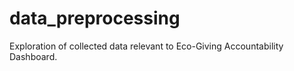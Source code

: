 # data_preprocessing
Exploration of collected data relevant to Eco-Giving Accountability Dashboard.

